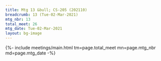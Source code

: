 ```yaml
---
title: Mtg 13 &bull; CS-205 (202110)
breadcrumb: 13 (Tue-02-Mar-2021)
mtg_nbr: 13
total_meet: 26
mtg_date: Tue-02-Mar-2021
layout: bg-image
---
```


{%- include meetings/main.html
    tm=page.total_meet
    mn=page.mtg_nbr
    md=page.mtg_date
-%}
